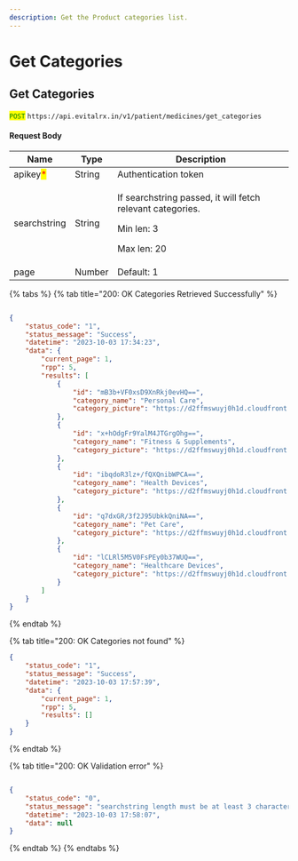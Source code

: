 ```yaml
---
description: Get the Product categories list.
---
```


# Get Categories

## Get Categories

<mark style="color:green;">`POST`</mark> `https://api.evitalrx.in/v1/patient/medicines/get_categories`

#### Request Body

| Name                                     | Type   | Description                                                                                                   |
| ---------------------------------------- | ------ | ------------------------------------------------------------------------------------------------------------- |
| apikey<mark style="color:red;">\*</mark> | String | Authentication token                                                                                          |
| searchstring                             | String | <p>If searchstring passed, it will fetch relevant categories. </p><p>Min len: 3 </p><p>Max len: 20</p><p></p> |
| page                                     | Number | Default: 1                                                                                                    |

{% tabs %}
{% tab title="200: OK Categories Retrieved Successfully" %}
```json

{
    "status_code": "1",
    "status_message": "Success",
    "datetime": "2023-10-03 17:34:23",
    "data": {
        "current_page": 1,
        "rpp": 5,
        "results": [
            {
                "id": "mB3b+VF0xsD9XnRkj0evHQ==",
                "category_name": "Personal Care",
                "category_picture": "https://d2ffmswuyj0h1d.cloudfront.net/storage/extra/cosmetic/default.jpg"
            },
            {
                "id": "x+hOdgFr9YalM4JTGrgOhg==",
                "category_name": "Fitness & Supplements",
                "category_picture": "https://d2ffmswuyj0h1d.cloudfront.net/storage/extra/cosmetic/default.jpg"
            },
            {
                "id": "ibqdoR3lz+/fQXQnibWPCA==",
                "category_name": "Health Devices",
                "category_picture": "https://d2ffmswuyj0h1d.cloudfront.net/storage/extra/cosmetic/default.jpg"
            },
            {
                "id": "q7dxGR/3f2J95UbkkQniNA==",
                "category_name": "Pet Care",
                "category_picture": "https://d2ffmswuyj0h1d.cloudfront.net/storage/extra/cosmetic/default.jpg"
            },
            {
                "id": "lCLRl5M5V0FsPEy0b37WUQ==",
                "category_name": "Healthcare Devices",
                "category_picture": "https://d2ffmswuyj0h1d.cloudfront.net/storage/extra/cosmetic/default.jpg"
            }
        ]
    }
}
```
{% endtab %}

{% tab title="200: OK Categories not found" %}
```json
{
    "status_code": "1",
    "status_message": "Success",
    "datetime": "2023-10-03 17:57:39",
    "data": {
        "current_page": 1,
        "rpp": 5,
        "results": []
    }
}
```
{% endtab %}

{% tab title="200: OK Validation error" %}
```json

{
    "status_code": "0",
    "status_message": "searchstring length must be at least 3 characters long",
    "datetime": "2023-10-03 17:58:07",
    "data": null
}
```
{% endtab %}
{% endtabs %}
